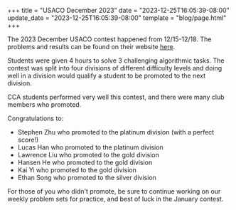 +++
title = "USACO December 2023"
date = "2023-12-25T16:05:39-08:00"
update_date = "2023-12-25T16:05:39-08:00"
template = "blog/page.html"
+++

The 2023 December USACO contest happened from 12/15-12/18.
The problems and results can be found on their website [here](http://www.usaco.org/index.php?page=dec23results).

Students were given 4 hours to solve 3 challenging algorithmic tasks.
The contest was split into four divisions of different difficulty levels and doing well in a division would qualify a student to be promoted to the next division. 

CCA students performed very well this contest, and there were many club members who promoted.

Congratulations to:

- Stephen Zhu who promoted to the platinum division (with a perfect score!)
- Lucas Han who promoted to the platinum division
- Lawrence Liu who promoted to the gold division
- Hansen He who promoted to the gold division
- Kai Yi who promoted to the gold division
- Ethan Song who promoted to the silver division

For those of you who didn't promote, be sure to continue working on our weekly problem sets for practice, and best of luck in the January contest.
